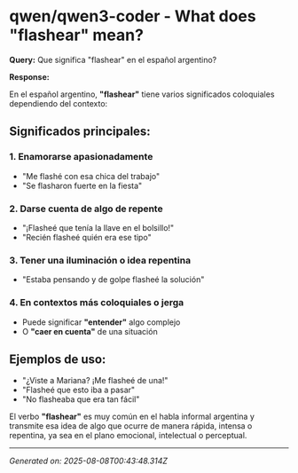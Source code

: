 # qwen/qwen3-coder - What does "flashear" mean?

**Query:** Que significa "flashear" en el español argentino?



**Response:**

En el español argentino, **"flashear"** tiene varios significados coloquiales dependiendo del contexto:

## Significados principales:

### 1. **Enamorarse apasionadamente**
- "Me flashé con esa chica del trabajo"
- "Se flasharon fuerte en la fiesta"

### 2. **Darse cuenta de algo de repente**
- "¡Flasheé que tenía la llave en el bolsillo!"
- "Recién flasheé quién era ese tipo"

### 3. **Tener una iluminación o idea repentina**
- "Estaba pensando y de golpe flasheé la solución"

### 4. **En contextos más coloquiales o jerga**
- Puede significar **"entender"** algo complejo
- O **"caer en cuenta"** de una situación

## Ejemplos de uso:
- "¿Viste a Mariana? ¡Me flasheé de una!"
- "Flasheé que esto iba a pasar"
- "No flasheaba que era tan fácil"

El verbo **"flashear"** es muy común en el habla informal argentina y transmite esa idea de algo que ocurre de manera rápida, intensa o repentina, ya sea en el plano emocional, intelectual o perceptual.


---
*Generated on: 2025-08-08T00:43:48.314Z*
